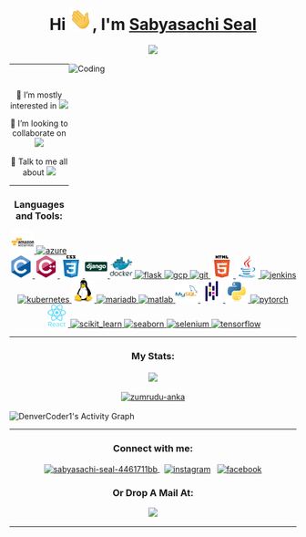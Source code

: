 <h1 align="center">Hi <img src="https://raw.githubusercontent.com/pik1989/pik1989/main/Images/Hi.gif" width="40px" />, I'm <a target="blank" href="https://sabyasachiseal.com">Sabyasachi Seal </a></h1>

<p align="center">
    <a href="https://github.com/Sabyasachi-Seal">
        <img src="https://readme-typing-svg.herokuapp.com?color=%2336BCF7&size=28&center=true&vCenter=true&lines=Cloud+Enthusiast;Cybersecurity+Passionate;Data+Science+Passionate;AI+%26+ML+Enthusiast;Tech+Blogger" />
    </a>
</p>

<img align="right" alt="Coding" width="400" height="300" src="https://media.giphy.com/media/qgQUggAC3Pfv687qPC/giphy.gif" />

<hr />
<br />
<!--<h1 align="center">About Me</h1>-->

<p align="center">
    🌱 I’m mostly interested in
    <a href="https://github.com/Sabyasachi-Seal"><img src="https://readme-typing-svg.herokuapp.com?color=%23F7723B&size=18&center=true&vCenter=true&lines=Cloud+Computing;CyberSecurity;Data+Science;Artificial+Intelligence" /></a>
</p>

<p align="center">
    👯 I’m looking to collaborate on
    <a href="https://github.com/Sabyasachi-Seal"><img src="https://readme-typing-svg.herokuapp.com?color=%23F7D156&size=18&center=true&vCenter=true&lines=Data+Science+Projects;AI+Projects;Web+Apps;Cloud+Deployment" /></a>
</p>

<p align="center">
    💬 Talk to me all about
    <a href="https://github.com/Sabyasachi-Seal"><img src="https://readme-typing-svg.herokuapp.com?color=%2349F725&size=18&center=true&vCenter=true&lines=Projects;Upcoming+Tech;Events;Anything+Technical" /></a>
</p>

<hr />

<h3 align="center">Languages and Tools:</h3>
<p align="center">
    <a href="https://aws.amazon.com" target="_blank" rel="noreferrer">
        <img src="https://raw.githubusercontent.com/devicons/devicon/master/icons/amazonwebservices/amazonwebservices-original-wordmark.svg" alt="aws" width="40" height="40" />
    </a>
    <a href="https://azure.microsoft.com/en-in/" target="_blank" rel="noreferrer"> <img src="https://www.vectorlogo.zone/logos/microsoft_azure/microsoft_azure-icon.svg" alt="azure" width="40" height="40" /> </a>
    <a href="https://www.cprogramming.com/" target="_blank" rel="noreferrer"> <img src="https://raw.githubusercontent.com/devicons/devicon/master/icons/c/c-original.svg" alt="c" width="40" height="40" /> </a>
    <a href="https://www.w3schools.com/cpp/" target="_blank" rel="noreferrer"> <img src="https://raw.githubusercontent.com/devicons/devicon/master/icons/cplusplus/cplusplus-original.svg" alt="cplusplus" width="40" height="40" /> </a>
    <a href="https://www.w3schools.com/css/" target="_blank" rel="noreferrer"> <img src="https://raw.githubusercontent.com/devicons/devicon/master/icons/css3/css3-original-wordmark.svg" alt="css3" width="40" height="40" /> </a>
    <a href="https://www.djangoproject.com/" target="_blank" rel="noreferrer"> <img src="https://raw.githubusercontent.com/devicons/devicon/master/icons/django/django-original.svg" alt="django" width="40" height="40" /> </a>
    <a href="https://www.docker.com/" target="_blank" rel="noreferrer"> <img src="https://raw.githubusercontent.com/devicons/devicon/master/icons/docker/docker-original-wordmark.svg" alt="docker" width="40" height="40" /> </a>
    <a href="https://flask.palletsprojects.com/" target="_blank" rel="noreferrer"> <img src="https://www.vectorlogo.zone/logos/pocoo_flask/pocoo_flask-icon.svg" alt="flask" width="40" height="40" /> </a>
    <a href="https://cloud.google.com" target="_blank" rel="noreferrer"> <img src="https://www.vectorlogo.zone/logos/google_cloud/google_cloud-icon.svg" alt="gcp" width="40" height="40" /> </a>
    <a href="https://git-scm.com/" target="_blank" rel="noreferrer"> <img src="https://www.vectorlogo.zone/logos/git-scm/git-scm-icon.svg" alt="git" width="40" height="40" /> </a>
    <a href="https://www.w3.org/html/" target="_blank" rel="noreferrer"> <img src="https://raw.githubusercontent.com/devicons/devicon/master/icons/html5/html5-original-wordmark.svg" alt="html5" width="40" height="40" /> </a>
    <a href="https://www.java.com" target="_blank" rel="noreferrer"> <img src="https://raw.githubusercontent.com/devicons/devicon/master/icons/java/java-original.svg" alt="java" width="40" height="40" /> </a>
    <a href="https://www.jenkins.io" target="_blank" rel="noreferrer"> <img src="https://www.vectorlogo.zone/logos/jenkins/jenkins-icon.svg" alt="jenkins" width="40" height="40" /> </a>
    <a href="https://kubernetes.io" target="_blank" rel="noreferrer"> <img src="https://www.vectorlogo.zone/logos/kubernetes/kubernetes-icon.svg" alt="kubernetes" width="40" height="40" /> </a>
    <a href="https://www.linux.org/" target="_blank" rel="noreferrer"> <img src="https://raw.githubusercontent.com/devicons/devicon/master/icons/linux/linux-original.svg" alt="linux" width="40" height="40" /> </a>
    <a href="https://mariadb.org/" target="_blank" rel="noreferrer"> <img src="https://www.vectorlogo.zone/logos/mariadb/mariadb-icon.svg" alt="mariadb" width="40" height="40" /> </a>
    <a href="https://www.mathworks.com/" target="_blank" rel="noreferrer"> <img src="https://upload.wikimedia.org/wikipedia/commons/2/21/Matlab_Logo.png" alt="matlab" width="40" height="40" /> </a>
    <a href="https://www.mysql.com/" target="_blank" rel="noreferrer"> <img src="https://raw.githubusercontent.com/devicons/devicon/master/icons/mysql/mysql-original-wordmark.svg" alt="mysql" width="40" height="40" /> </a>
    <a href="https://pandas.pydata.org/" target="_blank" rel="noreferrer">
        <img src="https://raw.githubusercontent.com/devicons/devicon/2ae2a900d2f041da66e950e4d48052658d850630/icons/pandas/pandas-original.svg" alt="pandas" width="40" height="40" />
    </a>
    <a href="https://www.python.org" target="_blank" rel="noreferrer"> <img src="https://raw.githubusercontent.com/devicons/devicon/master/icons/python/python-original.svg" alt="python" width="40" height="40" /> </a>
    <a href="https://pytorch.org/" target="_blank" rel="noreferrer"> <img src="https://www.vectorlogo.zone/logos/pytorch/pytorch-icon.svg" alt="pytorch" width="40" height="40" /> </a>
    <a href="https://reactjs.org/" target="_blank" rel="noreferrer"> <img src="https://raw.githubusercontent.com/devicons/devicon/master/icons/react/react-original-wordmark.svg" alt="react" width="40" height="40" /> </a>
    <a href="https://scikit-learn.org/" target="_blank" rel="noreferrer"> <img src="https://upload.wikimedia.org/wikipedia/commons/0/05/Scikit_learn_logo_small.svg" alt="scikit_learn" width="40" height="40" /> </a>
    <a href="https://seaborn.pydata.org/" target="_blank" rel="noreferrer"> <img src="https://seaborn.pydata.org/_images/logo-mark-lightbg.svg" alt="seaborn" width="40" height="40" /> </a>
    <a href="https://www.selenium.dev" target="_blank" rel="noreferrer">
        <img src="https://raw.githubusercontent.com/detain/svg-logos/780f25886640cef088af994181646db2f6b1a3f8/svg/selenium-logo.svg" alt="selenium" width="40" height="40" />
    </a>
    <a href="https://www.tensorflow.org" target="_blank" rel="noreferrer"> <img src="https://www.vectorlogo.zone/logos/tensorflow/tensorflow-icon.svg" alt="tensorflow" width="40" height="40" /> </a>
</p>

<hr />

<h3 align="center">My Stats:</h3>

<div align="center">
    <a href="https://github.com/anuraghazra/github-readme-stats">
        <img align="center" src="https://github-readme-stats.vercel.app/api?username=sabyasachi-seal&show_icons=true&locale=en&langs_count=20&theme=highcontrast&layout=compact" />
    </a>
</div>

<br />

<div align="center">
    <a href="https://github.com/ryo-ma/github-profile-trophy" title="Go to Source">
        <img align="center" src="https://github-profile-trophy.vercel.app/?username=sabyasachi-seal&theme=onedark&no-frame=true" alt="zumrudu-anka" />
    </a>
</div>

<br />

<img alt="DenverCoder1's Activity Graph" src="https://activity-graph.herokuapp.com/graph?username=sabyasachi-seal&theme=react-dark" />

<hr />

<h3 align="center">Connect with me:</h3>
<p align="center">
    <a href="https://linkedin.com/in/sabyasachi-seal-4461711bb" target="_blank">
        <img align="center" src="https://raw.githubusercontent.com/rahuldkjain/github-profile-readme-generator/master/src/images/icons/Social/linked-in-alt.svg" alt="sabyasachi-seal-4461711bb" height="30" width="40" />
    </a>
    &nbsp;
    <a href="https://www.instagram.com/sabyasachi_seal/" target="_blank"><img align="center" src="https://cdn.iconscout.com/icon/free/png-64/instagram-216-721958.png" alt="instagram" height="40" width="40" /></a>
    &nbsp;
    <a href="https://www.facebook.com/people/Sabyasachi-Seal/100006271094830/" target="_blank"><img align="center" src="https://cdn.iconscout.com/icon/free/png-64/facebook-2038471-1718509.png" alt="facebook" height="40" width="40" /></a>
</p>

<h3 align="center">Or Drop A Mail At:</h3>
<p align="center">
    <a href="mailto:iam.sabyasachi.seal@gmail.com" target="_blank"><img src="https://readme-typing-svg.herokuapp.com?color=%235BF3F7&size=18&center=true&vCenter=true&lines=iam.sabyasachi.seal%40gmail.com" /></a>
</p>

<hr />
